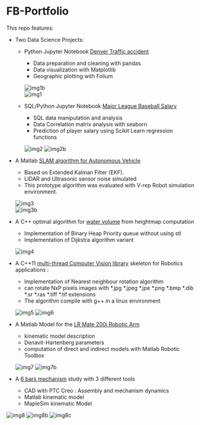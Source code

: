# FB-Portfolio

This repo features:
* Two Data Science Projects:
  * Python Jupyter Notebook [Denver Traffic accident](https://github.com/FlorianBreut/FB-Portfolio/blob/master/MLB%20Data%20Analysis.ipynb)
    * Data preparation and cleaning with pandas
    * Data visualization with Matplotlib
    * Geographic plotting with Folium  
      
    ![img1b](https://github.com/FlorianBreut/FB-Portfolio/blob/master/illustrations/de2.JPG?raw=true)  
    ![img1](https://github.com/FlorianBreut/FB-Portfolio/blob/master/illustrations/de.JPG?raw=true)  
      
  * SQL/Python Jupyter Notebook [Major League Baseball Salary](https://github.com/FlorianBreut/FB-Portfolio/blob/master/Traffic%20Acccidents%20in%20Denver.ipynb)
    * SQL data manipulation and analysis
    * Data Correlation matrix analysis with seaborn
    * Prediction of player salary using Scikit Learn regression functions  
      
    ![img2](https://github.com/FlorianBreut/FB-Portfolio/blob/master/illustrations/ml.JPG?raw=true) ![img2b](https://github.com/FlorianBreut/FB-Portfolio/blob/master/illustrations/ml2.JPG?raw=true)    
      
* A Matlab [SLAM algorithm for Autonomous Vehicle](https://github.com/FlorianBreut/FB-Portfolio/blob/master/SLAM%20EKF%20FB.pdf) 
  * Based on Extended Kalman Filter (EKF). 
  * LIDAR and Ultrasonic sensor noise simulated
  * This prototype algorithm was evaluated with V-rep Robot simulation environment.  
    
   ![img3](https://github.com/FlorianBreut/FB-Portfolio/blob/master/illustrations/sl.JPG?raw=true)  
   ![img3b](https://github.com/FlorianBreut/FB-Portfolio/blob/master/illustrations/slvrep.PNG?raw=true)
     
* A C++ optimal algorithm for [water volume](https://github.com/FlorianBreut/FB-Portfolio/tree/master/WaterVolume) from heightmap computation
  * Implementation of Binary Heap Priority queue without using stl
  * Implementation of Dijkstra algorithm variant  
    
   ![img4](https://github.com/FlorianBreut/FB-Portfolio/blob/master/illustrations/wl.JPG?raw=true)  
     
* A C++11 [multi-thread Computer Vision library](https://github.com/FlorianBreut/FB-Portfolio/tree/master/cv_rotate_img_lib) skeleton for Robotics applications :
  * Implementation of Nearest neighbour rotation algorithm
  * can rotate NxP pixels images with *.jpg *.jpeg *.jpe *.png *.bmp *.dib *.sr *.ras *.tiff *.tif  extensions
  * The algorithm compile with g++ in a linux environment  
    
   ![img5](https://github.com/FlorianBreut/FB-Portfolio/blob/master/cv_rotate_img_lib/input/th.jpeg?raw=true) ![img6](https://github.com/FlorianBreut/FB-Portfolio/blob/master/cv_rotate_img_lib/output/expected_output/th_output.jpeg?raw=true)  

* A Matlab Model for the [LR Mate 200i Robotic Arm](https://github.com/FlorianBreut/FB-Portfolio/tree/master/LRMate200i)
  * kinematic model description
  * Denavit-Hartenberg parameters
  * computation of direct and indirect models with Matlab Robotic Toolbox
  
  ![img7](https://github.com/FlorianBreut/FB-Portfolio/blob/master/illustrations/LRMp.JPG?raw=true) ![img7b](https://github.com/FlorianBreut/FB-Portfolio/blob/master/illustrations/repere.JPG?raw=true)

* A [6 bars mechanism](https://github.com/FlorianBreut/FB-Portfolio/tree/master/6BarMech) study with 3 different tools
  * CAD with PTC Creo : Assembly and mechanism dynamics
  * Matlab kinematic model
  * MapleSim kinematic Model

![img8](https://github.com/FlorianBreut/FB-Portfolio/blob/master/6BarMech/6bmcreo2.JPG?raw=true) ![img8b](https://github.com/FlorianBreut/FB-Portfolio/blob/master/6BarMech/6bmcreo.JPG?raw=true) ![img8c](https://github.com/FlorianBreut/FB-Portfolio/blob/master/6BarMech/6bVy.PNG?raw=true)
